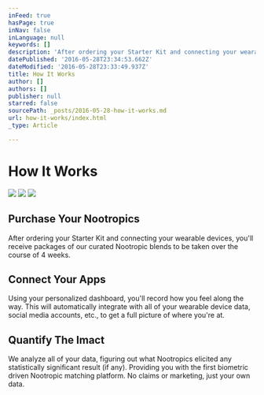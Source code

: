 ```yaml
---
inFeed: true
hasPage: true
inNav: false
inLanguage: null
keywords: []
description: 'After ordering your Starter Kit and connecting your wearable devices, you’ll receive packages of our curated Nootropic blends to be taken over the course of 4 weeks.'
datePublished: '2016-05-28T23:34:53.662Z'
dateModified: '2016-05-28T23:33:49.937Z'
title: How It Works
author: []
authors: []
publisher: null
starred: false
sourcePath: _posts/2016-05-28-how-it-works.md
url: how-it-works/index.html
_type: Article

---
```

# How It Works
![](https://the-grid-user-content.s3-us-west-2.amazonaws.com/539d4331-68ed-4390-912f-4fa828812ca9.jpg)
![](https://the-grid-user-content.s3-us-west-2.amazonaws.com/0d2184c2-9e23-4f16-9fd6-edc72f81672c.jpg)
![](https://the-grid-user-content.s3-us-west-2.amazonaws.com/50b03cb2-fcb4-44c2-8af6-8f6fbc4b799d.jpg)

## 

## Purchase Your Nootropics

After ordering your Starter Kit and connecting your wearable devices, you'll receive packages of our curated Nootropic blends to be taken over the course of 4 weeks.

## Connect Your Apps

Using your personalized dashboard, you'll record how you feel along the way. This will automatically integrate with all of your wearable device data, social media accounts, etc., to get a full picture of where you're at.

## Quantify The Imact

We analyze all of your data, figuring out what Nootropics elicited any statistically significant result (if any). Providing you with the first biometric driven Nootropic matching platform. No claims or marketing, just your own data.